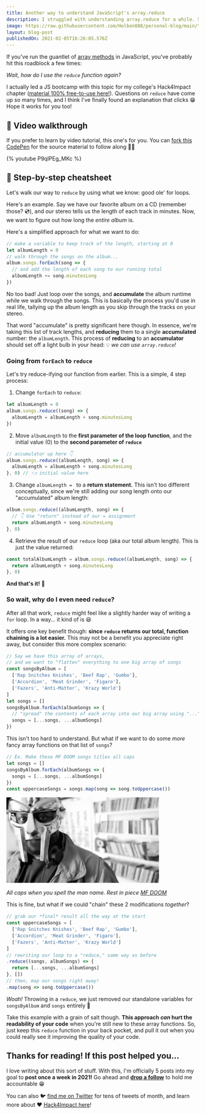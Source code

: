 ```yaml
---
title: Another way to understand JavaScript's array.reduce
description: I struggled with understanding array.reduce for a while. So I found my own way of explaining it that clicks 💡
image: https://raw.githubusercontent.com/Holben888/personal-blog/main/thinking-about-array-reduce/thumbnail.png
layout: blog-post
publishedOn: 2021-02-05T16:26:05.576Z
---
```


If you've run the guantlet of [array methods](https://developer.mozilla.org/en-US/docs/Web/JavaScript/Reference/Global_Objects/Array#instance_methods) in JavaScript, you've probably hit this roadblock a few times:

_Wait, how do I use the `reduce` function again?_

I actually led a JS bootcamp with this topic for my college's Hack4Impact chapter ([material 100% free-to-use here!](http://hack4impact.org/dev-bootcamp)). Questions on `reduce` have come up so many times, and I think I've finally found an explanation that clicks 😁 Hope it works for you too!

## 🎥 Video walkthrough

If you prefer to learn by video tutorial, this one's for you. You can [fork this CodePen](https://codepen.io/bholmesdev/pen/rXJpmr?editors=0010) for the source material to follow along 🏃‍♂️

{% youtube P9qlPEg_MKc %}

## 📝 Step-by-step cheatsheet

Let's walk our way to `reduce` by using what we know: good ole' for loops.

Here's an example. Say we have our favorite album on a CD (remember those? 💿), and our stereo tells us the length of each track in minutes. Now, we want to figure out how long the _entire album_ is.

Here's a simplified approach for what we want to do:

```js
// make a variable to keep track of the length, starting at 0
let albumLength = 0
// walk through the songs on the album...
album.songs.forEach(song => {
  // and add the length of each song to our running total
  albumLength += song.minutesLong
})
```

No too bad! Just loop over the songs, and **accumulate** the album runtime while we walk through the songs. This is basically the process you'd use in real life, tallying up the album length as you skip through the tracks on your stereo.

That word "accumulate" is pretty significant here though. In essence, we're taking this list of track lengths, and **reducing** them to a single **accumulated** number: the `albumLength`. This process of **reducing** to an **accumulator** should set off a light bulb in your head: 💡 _we can use `array.reduce`!_

### Going from `forEach` to `reduce`

Let's try reduce-ifying our function from earlier. This is a simple, 4 step process:

1. Change `forEach` to `reduce`:

```js
let albumLength = 0
album.songs.reduce((song) => {
  albumLength = albumLength + song.minutesLong
})
```

2. Move `albumLength` to the **first parameter of the loop function**, and the initial value (0) to the **second parameter of `reduce`**

```js
// accumulator up here 👇
album.songs.reduce((albumLength, song) => {
  albumLength = albumLength + song.minutesLong
}, 0) // 👈 initial value here
```

3. Change `albumLength = ` to a **return statement.** This isn't too different conceptually, since we're still adding our song length onto our "accumulated" album length:

```js
album.songs.reduce((albumLength, song) => {
  // 👇 Use "return" instead of our = assignment
  return albumLength + song.minutesLong
}, 0)
```

4. Retrieve the result of our `reduce` loop (aka our total album length). This is just the value returned:

```js
const totalAlbumLength = album.songs.reduce((albumLength, song) => {
  return albumLength + song.minutesLong
}, 0)
```

**And that's it!** 🎉

### So wait, why do I even need `reduce`?

After all that work, `reduce` might feel like a slightly harder way of writing a `for` loop. In a way... it kind of is 😆

It offers one key benefit though: **since `reduce` returns our total, function chaining is a lot easier.** This may not be a benefit you appreciate right away, but consider this more complex scenario:

```js
// Say we have this array of arrays,
// and we want to "flatten" everything to one big array of songs
const songsByAlbum = [
  ['Rap Snitches Knishes', 'Beef Rap', 'Gumbo'],
  ['Accordion', 'Meat Grinder', 'Figaro'],
  ['Fazers', 'Anti-Matter', 'Krazy World']
]
let songs = []
songsByAlbum.forEach(albumSongs => {
  // "spread" the contents of each array into our big array using "..."
  songs = [...songs, ...albumSongs]
})
```

This isn't too hard to understand. But what if we want to do some _more_ fancy array functions on that list of `songs`? 

```js
// Ex. Make these MF DOOM songs titles all caps
let songs = []
songsByAlbum.forEach(albumSongs => {
  songs = [...songs, ...albumSongs]
})
const uppercaseSongs = songs.map(song => song.toUppercase())
```

![MF DOOM giving finger guns](https://raw.githubusercontent.com/Holben888/personal-blog/main/thinking-about-array-reduce/mf-doom-finger-guns.gif)

_All caps when you spell the man name. Rest in piece [MF DOOM](https://open.spotify.com/artist/2pAWfrd7WFF3XhVt9GooDL?si=McgDfNnbTJK5yIdKB_EHGQ)_

This is fine, but what if we could "chain" these 2 modifications _together_?

```js
// grab our *final* result all the way at the start
const uppercaseSongs = [
  ['Rap Snitches Knishes', 'Beef Rap', 'Gumbo'],
  ['Accordion', 'Meat Grinder', 'Figaro'],
  ['Fazers', 'Anti-Matter', 'Krazy World']
]
// rewriting our loop to a "reduce," same way as before
.reduce((songs, albumSongs) => {
  return [...songs, ...albumSongs]
}, [])
// then, map our songs right away!
.map(song => song.toUppercase())
```

_Woah!_ Throwing in a `reduce`, we just removed our standalone variables for `songsByAlbum` and `songs` entirely 🤯

Take this example with a grain of salt though. **This approach _can_ hurt the readability of your code** when you're still new to these array functions. So, just keep this `reduce` function in your back pocket, and pull it out when you could really see it improving the quality of your code.

## Thanks for reading! If this post helped you...

I love writing about this sort of stuff. With this, I'm officially 5 posts into my goal to **post once a week in 2021!** Go ahead and [**drop a follow**](https://dev.to/bholmesdev) to hold me accountable 😁

You can also 🐦 [find me on Twitter](https://twitter.com/BHolmesDev) for tens of tweets of month, and learn more about ❤️ [Hack4Impact here](https://hack4impact.org)!
